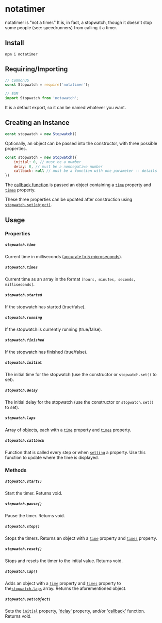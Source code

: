 # notatimer

notatimer is "not a timer." It is, in fact, a stopwatch, though it doesn't stop some people (see: speedrunners) from calling it a timer.

## Install

```
npm i notatimer
```

## Requiring/Importing

```js
// CommonJS
const Stopwatch = require('notatimer');

// ESM
import Stopwatch from 'notawatch';
```

It is a default export, so it can be named whatever you want.

## Creating an Instance

```js
const stopwatch = new Stopwatch()
```

Optionally, an object can be passed into the constructor, with three possible properties.

```js
const stopwatch = new Stopwatch({
    initial: 0, // must be a number
    delay: 0, // must be a nonnegative number
    callback: null // must be a function with one parameter -- details below
})
```

The [callback function](#stopwatchcallback) is passed an object containing a [`time`](#stopwatchtime) property and [`times`](#stopwatchtimes) property.

These three properties can be updated after construction using [`stopwatch.set(object)`](#stopwatchsetobject).

## Usage

### Properties

##### `stopwatch.time`

Current time in milliseconds ([accurate to 5 microseconds](https://developer.mozilla.org/en-US/docs/Web/API/DOMHighResTimeStamp)).

##### `stopwatch.times`

Current time as an array in the format `[hours, minutes, seconds, milliseconds]`.

##### `stopwatch.started`

If the stopwatch has started (true/false).

##### `stopwatch.running`

If the stopwatch is currently running (true/false).

##### `stopwatch.finished`

If the stopwatch has finished (true/false).

##### `stopwatch.initial`

The initial time for the stopwatch (use the constructor or `stopwatch.set()` to set).

##### `stopwatch.delay`

The initial delay for the stopwatch (use the constructor or `stopwatch.set()` to set).

##### `stopwatch.laps`

Array of objects, each with a [`time`](#stopwatchtime) property and [`times`](#stopwatchtimes) property.

##### `stopwatch.callback`

Function that is called every step or when [`setting`](#stopwatchsetobject) a property. Use this function to update where the time is displayed.

### Methods

##### `stopwatch.start()`

Start the timer. Returns void.

##### `stopwatch.pause()`

Pause the timer. Returns void.

##### `stopwatch.stop()`

Stops the timers. Returns an object with a [`time`](#stopwatchtime) property and [`times`](#stopwatchtimes) property.

##### `stopwatch.reset()`

Stops and resets the timer to the initial value. Returns void.

##### `stopwatch.lap()`

Adds an object with a [`time`](#stopwatchtime) property and [`times`](#stopwatchtimes) property to the[`stopwatch.laps`](#stopwatchlaps) array. Returns the aforementioned object.

##### `stopwatch.set(object)`

Sets the [`initial`](#stopwatchinitial) property, ['delay'](#stopwatchdelay) property, and/or ['callback'](#stopwatchcallback) function. Returns void.